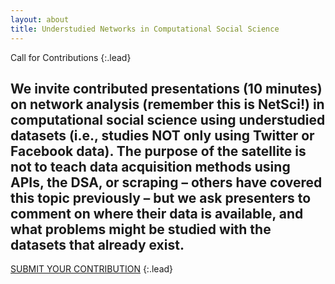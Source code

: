 ```yaml
---
layout: about
title: Understudied Networks in Computational Social Science
---
```

Call for Contributions
{:.lead}

We invite contributed presentations (10 minutes) on network analysis (remember this is NetSci!) in computational social science using understudied datasets (i.e., studies NOT only using Twitter or Facebook data). The purpose of the satellite is not to teach data acquisition methods using APIs, the DSA, or scraping – others have covered this topic previously – but we ask presenters to comment on where their data is available, and what problems might be studied with the datasets that already exist.
---
[SUBMIT YOUR CONTRIBUTION](submission.md)
{:.lead}

